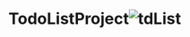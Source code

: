 # TodoListProject![tdList](https://user-images.githubusercontent.com/95291101/160151815-a839d3f5-87c2-408d-b2ce-6dd10c01b9fa.PNG)
